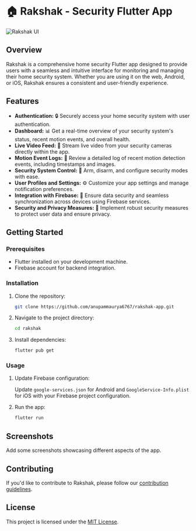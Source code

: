 # 🏠 Rakshak - Security Flutter App

![Rakshak UI](path/to/your/ui/interface.gif)

## Overview

Rakshak is a comprehensive home security Flutter app designed to provide users with a seamless and intuitive interface for monitoring and managing their home security system. Whether you are using it on the web, Android, or iOS, Rakshak ensures a consistent and user-friendly experience.

## Features

- **Authentication:** 🔒 Securely access your home security system with user authentication.
- **Dashboard:** 📊 Get a real-time overview of your security system's status, recent motion events, and overall health.
- **Live Video Feed:** 🎥 Stream live video from your security cameras directly within the app.
- **Motion Event Logs:** 📅 Review a detailed log of recent motion detection events, including timestamps and images.
- **Security System Control:** 🚨 Arm, disarm, and configure security modes with ease.
- **User Profiles and Settings:** ⚙️ Customize your app settings and manage notification preferences.
- **Integration with Firebase:** 🚀 Ensure data security and seamless synchronization across devices using Firebase services.
- **Security and Privacy Measures:** 🔐 Implement robust security measures to protect user data and ensure privacy.

## Getting Started

### Prerequisites

- Flutter installed on your development machine.
- Firebase account for backend integration.

### Installation

1. Clone the repository:

   ```bash
   git clone https://github.com/anupammaurya6767/rakshak-app.git
   ```

2. Navigate to the project directory:

   ```bash
   cd rakshak
   ```

3. Install dependencies:

   ```bash
   flutter pub get
   ```

### Usage

1. Update Firebase configuration:

   Update `google-services.json` for Android and `GoogleService-Info.plist` for iOS with your Firebase project configuration.

2. Run the app:

   ```bash
   flutter run
   ```

## Screenshots

Add some screenshots showcasing different aspects of the app.

## Contributing

If you'd like to contribute to Rakshak, please follow our [contribution guidelines](CONTRIBUTING.md).

## License

This project is licensed under the [MIT License](LICENSE).